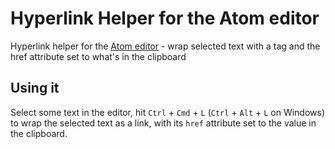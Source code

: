 # Hyperlink Helper for the Atom editor

Hyperlink helper for the [Atom editor](http://atom.io/) - wrap selected text with a <a> tag and the href attribute set to what's in the clipboard

## Using it

Select some text in the editor, hit `Ctrl` + `Cmd` + `L` (`Ctrl` + `Alt` + `L` on Windows) to wrap the selected text as a link, with its `href` attribute set to the value in the clipboard.
